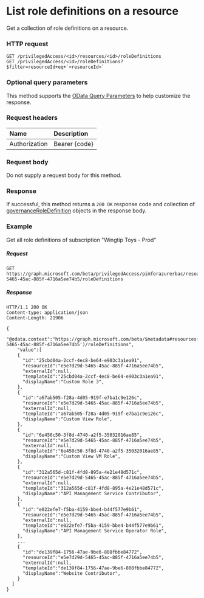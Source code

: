 # List role definitions on a resource

Get a collection of role definitions on a resource.

### HTTP request
```http
GET /privilegedAccess/<id>/resources/<id>/roleDefinitions
GET /privilegedAccess/<id>/roleDefinitions?$filter=resourceId+eq+`<resourceId>`
```
### Optional query parameters
This method supports the [OData Query Parameters](http://graph.microsoft.io/docs/overview/query_parameters) to help customize the response.

### Request headers
| Name      |Description|
|:----------|:----------|
| Authorization  | Bearer {code}|

### Request body
Do not supply a request body for this method.
### Response
If successful, this method returns a `200 OK` response code and collection of [governanceRoleDefinition](../resources/governanceroledefinition.md) objects in the response body.
### Example

Get all role definitions of subscription "Wingtip Toys - Prod"
##### Request
```http
GET https://graph.microsoft.com/beta/privilegedAccess/pimforazurerbac/resources/e5e7d29d-5465-45ac-885f-4716a5ee74b5/roleDefinitions  
```
##### Response
```http
HTTP/1.1 200 OK
Content-type: application/json
Content-Length: 21906

{
    "@odata.context":"https://graph.microsoft.com/beta/$metadata#resources('e5e7d29d-5465-45ac-885f-4716a5ee74b5')/roleDefinitions",
    "value":[
    {
      "id":"25cbd04a-2ccf-4ec8-be64-e903c3a1ea91",
      "resourceId":"e5e7d29d-5465-45ac-885f-4716a5ee74b5",
      "externalId":null,
      "templateId":"25cbd04a-2ccf-4ec8-be64-e903c3a1ea91",
      "displayName":"Custom Role 3",
    },
    {
      "id":"a67ab505-f28a-4d05-919f-e7ba1c9e126c",
      "resourceId":"e5e7d29d-5465-45ac-885f-4716a5ee74b5",
      "externalId":null,
      "templateId":"a67ab505-f28a-4d05-919f-e7ba1c9e126c",
      "displayName":"Custom View Role",
    },
    {
      "id":"6e450c50-3f8d-4740-a2f5-35032016ae85",
      "resourceId":"e5e7d29d-5465-45ac-885f-4716a5ee74b5",
      "externalId":null,
      "templateId":"6e450c50-3f8d-4740-a2f5-35032016ae85",
      "displayName":"Custom View VM Role",
    },
    {
      "id":"312a565d-c81f-4fd8-895a-4e21e48d571c",
      "resourceId":"e5e7d29d-5465-45ac-885f-4716a5ee74b5",
      "externalId":null,
      "templateId":"312a565d-c81f-4fd8-895a-4e21e48d571c",
      "displayName":"API Management Service Contributor",
    },
    {
      "id":"e022efe7-f5ba-4159-bbe4-b44f577e9b61",
      "resourceId":"e5e7d29d-5465-45ac-885f-4716a5ee74b5",
      "externalId":null,
      "templateId":"e022efe7-f5ba-4159-bbe4-b44f577e9b61",
      "displayName":"API Management Service Operator Role",
    },
    ...
    {
      "id":"de139f84-1756-47ae-9be6-808fbbe84772",
      "resourceId":"e5e7d29d-5465-45ac-885f-4716a5ee74b5",
      "externalId":null,
      "templateId":"de139f84-1756-47ae-9be6-808fbbe84772",
      "displayName":"Website Contributor",
    }
  ]
}
```